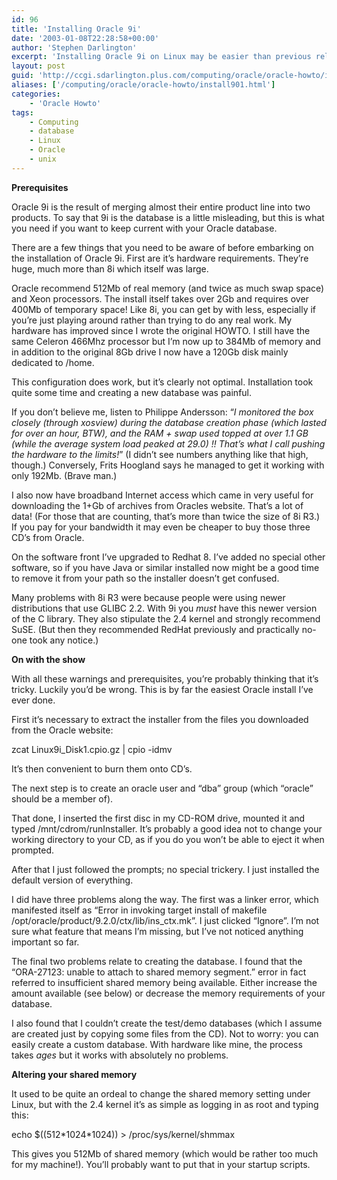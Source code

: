 ```yaml
---
id: 96
title: 'Installing Oracle 9i'
date: '2003-01-08T22:28:58+00:00'
author: 'Stephen Darlington'
excerpt: 'Installing Oracle 9i on Linux may be easier than previous releases, but you''ll need much more hardware. '
layout: post
guid: 'http://ccgi.sdarlington.plus.com/computing/oracle/oracle-howto/installing-oracle-9i.html'
aliases: ['/computing/oracle/oracle-howto/install901.html']
categories:
    - 'Oracle Howto'
tags:
    - Computing
    - database
    - Linux
    - Oracle
    - unix
---
```


**Prerequisites**

Oracle 9i is the result of merging almost their entire product line into two products. To say that 9i is the database is a little misleading, but this is what you need if you want to keep current with your Oracle database.

There are a few things that you need to be aware of before embarking on the installation of Oracle 9i. First are it’s hardware requirements. They’re huge, much more than 8i which itself was large.

Oracle recommend 512Mb of real memory (and twice as much swap space) and Xeon processors. The install itself takes over 2Gb and requires over 400Mb of temporary space! Like 8i, you can get by with less, especially if you’re just playing around rather than trying to do any real work. My hardware has improved since I wrote the original HOWTO. I still have the same Celeron 466Mhz processor but I’m now up to 384Mb of memory and in addition to the original 8Gb drive I now have a 120Gb disk mainly dedicated to /home.

This configuration does work, but it’s clearly not optimal. Installation took quite some time and creating a new database was painful.

If you don’t believe me, listen to Philippe Andersson: “*I monitored the box closely (through xosview) during the database creation phase (which lasted for over an hour, BTW), and the RAM + swap used topped at over 1.1 GB (while the average system load peaked at 29.0) !! That’s what I call pushing the hardware to the limits!*” (I didn’t see numbers anything like that high, though.) Conversely, Frits Hoogland says he managed to get it working with only 192Mb. (Brave man.)

I also now have broadband Internet access which came in very useful for downloading the 1+Gb of archives from Oracles website. That’s a lot of data! (For those that are counting, that’s more than twice the size of 8i R3.) If you pay for your bandwidth it may even be cheaper to buy those three CD’s from Oracle.

On the software front I’ve upgraded to Redhat 8. I’ve added no special other software, so if you have Java or similar installed now might be a good time to remove it from your path so the installer doesn’t get confused.

Many problems with 8i R3 were because people were using newer distributions that use GLIBC 2.2. With 9i you *must* have this newer version of the C library. They also stipulate the 2.4 kernel and strongly recommend SuSE. (But then they recommended RedHat previously and practically no-one took any notice.)

**On with the show**

With all these warnings and prerequisites, you’re probably thinking that it’s tricky. Luckily you’d be wrong. This is by far the easiest Oracle install I’ve ever done.

First it’s necessary to extract the installer from the files you downloaded from the Oracle website:

zcat Linux9i\_Disk1.cpio.gz | cpio -idmv

It’s then convenient to burn them onto CD’s.

The next step is to create an oracle user and “dba” group (which “oracle” should be a member of).

That done, I inserted the first disc in my CD-ROM drive, mounted it and typed <span class="code">/mnt/cdrom/runInstaller</span>. It’s probably a good idea not to change your working directory to your CD, as if you do you won’t be able to eject it when prompted.

After that I just followed the prompts; no special trickery. I just installed the default version of everything.

I did have three problems along the way. The first was a linker error, which manifested itself as “Error in invoking target install of makefile /opt/oracle/product/9.2.0/ctx/lib/ins\_ctx.mk”. I just clicked “Ignore”. I’m not sure what feature that means I’m missing, but I’ve not noticed anything important so far.

The final two problems relate to creating the database. I found that the “ORA-27123: unable to attach to shared memory segment.” error in fact referred to insufficient shared memory being available. Either increase the amount available (see below) or decrease the memory requirements of your database.

I also found that I couldn’t create the test/demo databases (which I assume are created just by copying some files from the CD). Not to worry: you can easily create a custom database. With hardware like mine, the process takes *ages* but it works with absolutely no problems.

**Altering your shared memory**

It used to be quite an ordeal to change the shared memory setting under Linux, but with the 2.4 kernel it’s as simple as logging in as root and typing this:

echo $((512\*1024\*1024)) &gt; /proc/sys/kernel/shmmax

This gives you 512Mb of shared memory (which would be rather too much for my machine!). You’ll probably want to put that in your startup scripts.
